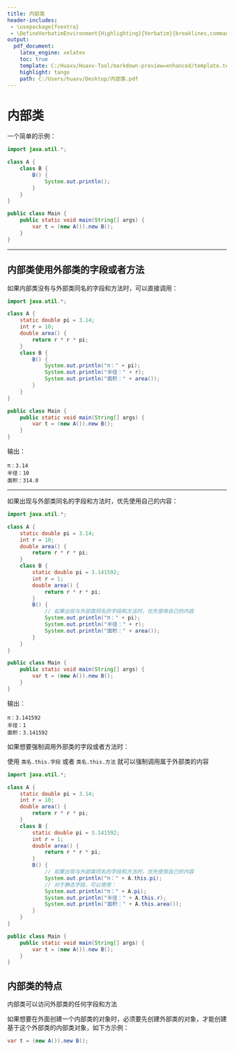 ```yaml
---
title: 内部类
header-includes:
 - \usepackage{fvextra}
 - \DefineVerbatimEnvironment{Highlighting}{Verbatim}{breaklines,commandchars=\\\{\}}
output:
  pdf_document:
    latex_engine: xelatex
    toc: true
    template: C:/Huaxv/Huaxv-Tool/markdown-preview=enhanced/template.tex
    highlight: tango
    path: C:/Users/huaxv/Desktop/内部类.pdf
---
```


# 内部类

一个简单的示例：

```java
import java.util.*;

class A {
    class B {
        B() {
            System.out.println();
        }
    }
}

public class Main {
    public static void main(String[] args) {
        var t = (new A()).new B();
    }
}
```

---

## 内部类使用外部类的字段或者方法

如果内部类没有与外部类同名的字段和方法时，可以直接调用：

```java
import java.util.*;

class A {
    static double pi = 3.14;
    int r = 10;
    double area() {
        return r * r * pi;
    }
    class B {
        B() {
            System.out.println("π：" + pi);
            System.out.println("半径：" + r);
            System.out.println("面积：" + area());
        }
    }
}

public class Main {
    public static void main(String[] args) {
        var t = (new A()).new B();
    }
}
```

输出：

```
π：3.14
半径：10
面积：314.0
```

---

如果出现与外部类同名的字段和方法时，优先使用自己的内容：

```java
import java.util.*;

class A {
    static double pi = 3.14;
    int r = 10;
    double area() {
        return r * r * pi;
    }
    class B {
        static double pi = 3.141592;
        int r = 1;
        double area() {
            return r * r * pi;
        }
        B() {
            // 如果出现与外部类同名的字段和方法时，优先使用自己的内容
            System.out.println("π：" + pi);
            System.out.println("半径：" + r);
            System.out.println("面积：" + area());
        }
    }
}

public class Main {
    public static void main(String[] args) {
        var t = (new A()).new B();
    }
}
```

输出：

```
π：3.141592
半径：1
面积：3.141592
```

如果想要强制调用外部类的字段或者方法时：

使用 `类名.this.字段` 或者 `类名.this.方法` 就可以强制调用属于外部类的内容

```java
import java.util.*;

class A {
    static double pi = 3.14;
    int r = 10;
    double area() {
        return r * r * pi;
    }
    class B {
        static double pi = 3.141592;
        int r = 1;
        double area() {
            return r * r * pi;
        }
        B() {
            // 如果出现与外部类同名的字段和方法时，优先使用自己的内容
            System.out.println("π：" + A.this.pi);
            // 对于静态字段，可以使用：
            System.out.println("π：" + A.pi);
            System.out.println("半径：" + A.this.r);
            System.out.println("面积：" + A.this.area());
        }
    }
}

public class Main {
    public static void main(String[] args) {
        var t = (new A()).new B();
    }
}
```

## 内部类的特点

内部类可以访问外部类的任何字段和方法

如果想要在外面创建一个内部类的对象时，必须要先创建外部类的对象，才能创建基于这个外部类的内部类对象，如下方示例：

```java
var t = (new A()).new B();
```

